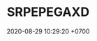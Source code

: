 ---
layout: 
permalink: /team/:title.html
categories: gift
maincover: /assets/avatars/male1.webp
tickets: 2
date: 2020-08-29 10:29:20 +0700
title: SRPEPEGAXD
vip: /assets/mis/vip.png
sub: /assets/mis/sub.png
gift: /assets/mis/gift.png
bits: #/assets/mis/bits.png
gifter: LUCERO
---